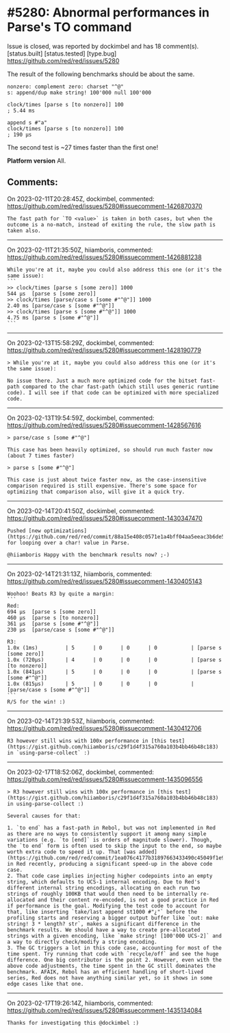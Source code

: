 
#5280: Abnormal performances in Parse's TO command
================================================================================
Issue is closed, was reported by dockimbel and has 18 comment(s).
[status.built] [status.tested] [type.bug]
<https://github.com/red/red/issues/5280>

The result of the following benchmarks should be about the same.
```
nonzero: complement zero: charset "^@"
s: append/dup make string! 100'000 null 100'000

clock/times [parse s [to nonzero]] 100
; 5.44 ms  

append s #"a"
clock/times [parse s [to nonzero]] 100
; 190 μs 
```
The second test is ~27 times faster than the first one!

**Platform version**
All.


Comments:
--------------------------------------------------------------------------------

On 2023-02-11T20:28:45Z, dockimbel, commented:
<https://github.com/red/red/issues/5280#issuecomment-1426870370>

    The fast path for `TO <value>` is taken in both cases, but when the outcome is a no-match, instead of exiting the rule, the slow path is taken also.

--------------------------------------------------------------------------------

On 2023-02-11T21:35:50Z, hiiamboris, commented:
<https://github.com/red/red/issues/5280#issuecomment-1426881238>

    While you're at it, maybe you could also address this one (or it's the same issue):
    ```
    >> clock/times [parse s [some zero]] 1000
    544 μs	[parse s [some zero]]
    >> clock/times [parse/case s [some #"^@"]] 1000
    2.40 ms	[parse/case s [some #"^@"]]
    >> clock/times [parse s [some #"^@"]] 1000
    4.75 ms	[parse s [some #"^@"]]
    ```

--------------------------------------------------------------------------------

On 2023-02-13T15:58:29Z, dockimbel, commented:
<https://github.com/red/red/issues/5280#issuecomment-1428190779>

    > While you're at it, maybe you could also address this one (or it's the same issue):
    
    No issue there. Just a much more optimized code for the bitset fast-path compared to the char fast-path (which still uses generic runtime code). I will see if that code can be optimized with more specialized code.

--------------------------------------------------------------------------------

On 2023-02-13T19:54:59Z, dockimbel, commented:
<https://github.com/red/red/issues/5280#issuecomment-1428567616>

    > parse/case s [some #"^@"]
    
    This case has been heavily optimized, so should run much faster now (about 7 times faster)
    
    > parse s [some #"^@"]
    
    This case is just about twice faster now, as the case-insensitive comparison required is still expensive. There's some space for optimizing that comparison also, will give it a quick try.

--------------------------------------------------------------------------------

On 2023-02-14T20:41:50Z, dockimbel, commented:
<https://github.com/red/red/issues/5280#issuecomment-1430347470>

    Pushed [new optimizations](https://github.com/red/red/commit/88a15e408c0571e1a4bff04aa5eeac3b6de577d0) for looping over a char! value in Parse.
    
    @hiiamboris Happy with the benchmark results now? ;-)

--------------------------------------------------------------------------------

On 2023-02-14T21:31:13Z, hiiamboris, commented:
<https://github.com/red/red/issues/5280#issuecomment-1430405143>

    Woohoo! Beats R3 by quite a margin:
    ```
    Red:
    694 μs  [parse s [some zero]]
    460 μs  [parse s [to nonzero]]
    361 μs  [parse s [some #"^@"]]
    230 μs  [parse/case s [some #"^@"]]
    
    R3:
    1.0x (1ms)         | 5      | 0      | 0      | 0           | [parse s [some zero]]
    1.0x (720μs)       | 4      | 0      | 0      | 0           | [parse s [to nonzero]]
    1.0x (841μs)       | 5      | 0      | 0      | 0           | [parse s [some #"^@"]]
    1.0x (815μs)       | 5      | 0      | 0      | 0           | [parse/case s [some #"^@"]]
    ```
    R/S for the win! :)

--------------------------------------------------------------------------------

On 2023-02-14T21:39:53Z, hiiamboris, commented:
<https://github.com/red/red/issues/5280#issuecomment-1430412706>

    R3 however still wins with 100x performance in [this test](https://gist.github.com/hiiamboris/c29f1d4f315a760a103b4bb46b48c183) in `using-parse-collect` :)

--------------------------------------------------------------------------------

On 2023-02-17T18:52:06Z, dockimbel, commented:
<https://github.com/red/red/issues/5280#issuecomment-1435096556>

    > R3 however still wins with 100x performance in [this test](https://gist.github.com/hiiamboris/c29f1d4f315a760a103b4bb46b48c183) in using-parse-collect :)
    
    Several causes for that:
    
    1. `to end` has a fast-path in Rebol, but was not implemented in Red as there are no ways to consistently support it among many simple variations (e.g. `to [end]` is orders of magnitude slower). Though, the `to end` form is often used to skip the input to the end, so maybe worth extra code to speed it up. That [was added](https://github.com/red/red/commit/1ea076c4177b31897663433490c45049f1e93045) in Red recently, producing a significant speed-up in the above code case.
    2. That code case implies injecting higher codepoints into an empty string, which defaults to UCS-1 internal encoding. Due to Red's different internal string encodings, allocating on each run two strings of roughly 100KB that would then need to be internally re-allocated and their content re-encoded, is not a good practice in Red if performance is the goal. Modifying the test code to account for that, like inserting `take/last append st1000 #"¿"` before the profiling starts and reserving a bigger output buffer like `out: make string! 3 * length? str`, makes a significant difference in the benchmark results. We should have a way to create pre-allocated strings with a given encoding, like `make string! [100'000 UCS-2]` and a way to directly check/modify a string encoding.
    3. The GC triggers a lot in this code case, accounting for most of the time spent. Try running that code with `recycle/off` and see the huge difference. One big contributor is the point 2. However, even with the above code adjustments, the time spent in the GC still dominates the benchmark. AFAIK, Rebol has an efficient handling of short-lived series, Red does not have anything similar yet, so it shows in some edge cases like that one.

--------------------------------------------------------------------------------

On 2023-02-17T19:26:14Z, hiiamboris, commented:
<https://github.com/red/red/issues/5280#issuecomment-1435134084>

    Thanks for investigating this @dockimbel :)

